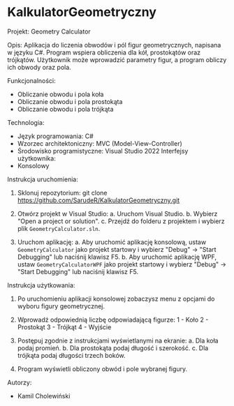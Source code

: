 # KalkulatorGeometryczny
Projekt: Geometry Calculator

Opis:
Aplikacja do liczenia obwodów i pól figur geometrycznych, napisana w języku C#.
Program wspiera obliczenia dla kół, prostokątów oraz trójkątów. Użytkownik może wprowadzić parametry figur, a program obliczy ich obwody oraz pola.

Funkcjonalności:
- Obliczanie obwodu i pola koła
- Obliczanie obwodu i pola prostokąta
- Obliczanie obwodu i pola trójkąta

Technologia:
- Język programowania: C#
- Wzorzec architektoniczny: MVC (Model-View-Controller)
- Środowisko programistyczne: Visual Studio 2022
Interfejsy użytkownika:
- Konsolowy

Instrukcja uruchomienia:
1. Sklonuj repozytorium:
   git clone https://github.com/SarudeR/KalkulatorGeometryczny.git

2. Otwórz projekt w Visual Studio:
   a. Uruchom Visual Studio.
   b. Wybierz "Open a project or solution".
   c. Przejdź do folderu z projektem i wybierz plik `GeometryCalculator.sln`.

3. Uruchom aplikację:
   a. Aby uruchomić aplikację konsolową, ustaw `GeometryCalculator` jako projekt startowy i wybierz "Debug" -> "Start Debugging" lub naciśnij klawisz F5.
   b. Aby uruchomić aplikację WPF, ustaw `GeometryCalculatorWPF` jako projekt startowy i wybierz "Debug" -> "Start Debugging" lub naciśnij klawisz F5.

Instrukcja użytkowania:
1. Po uruchomieniu aplikacji konsolowej zobaczysz menu z opcjami do wyboru figury geometrycznej.
2. Wprowadź odpowiednią liczbę odpowiadającą figurze:
   1 - Koło
   2 - Prostokąt
   3 - Trójkąt
   4 - Wyjście

3. Postępuj zgodnie z instrukcjami wyświetlanymi na ekranie:
   a. Dla koła podaj promień.
   b. Dla prostokąta podaj długość i szerokość.
   c. Dla trójkąta podaj długości trzech boków.

4. Program wyświetli obliczony obwód i pole wybranej figury.

Autorzy:
- Kamil Cholewiński
